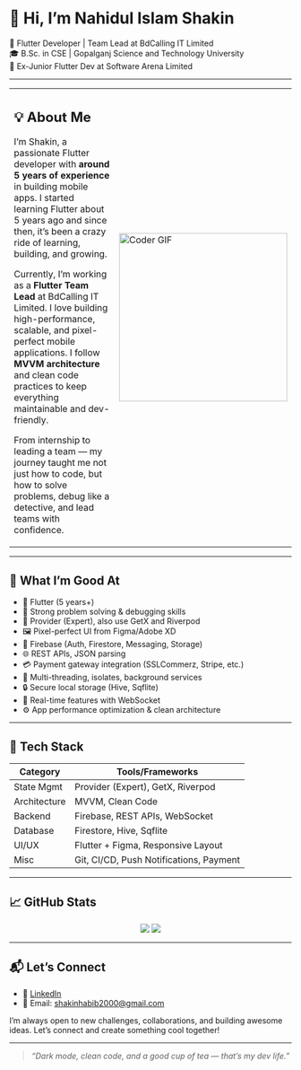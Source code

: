 # 👋 Hi, I’m Nahidul Islam Shakin

🚀 Flutter Developer | Team Lead at BdCalling IT Limited  
🎓 B.Sc. in CSE | Gopalganj Science and Technology University  
💼 Ex-Junior Flutter Dev at Software Arena Limited

---

<table>
<tr>
<td>

## 💡 About Me

I’m Shakin, a passionate Flutter developer with **around 5 years of experience** in building mobile apps. I started learning Flutter about 5 years ago and since then, it’s been a crazy ride of learning, building, and growing. 

Currently, I’m working as a **Flutter Team Lead** at BdCalling IT Limited. I love building high-performance, scalable, and pixel-perfect mobile applications. I follow **MVVM architecture** and clean code practices to keep everything maintainable and dev-friendly.

From internship to leading a team — my journey taught me not just how to code, but how to solve problems, debug like a detective, and lead teams with confidence.

</td>
<td>
  <img src="https://cdn.dribbble.com/users/1162077/screenshots/3848914/programmer.gif" alt="Coder GIF" width="300" />
</td>
</tr>
</table>

---

## 💪 What I’m Good At

- 📱 Flutter (5 years+)
- 🧠 Strong problem solving & debugging skills
- 🧰 Provider (Expert), also use GetX and Riverpod
- 🖼️ Pixel-perfect UI from Figma/Adobe XD
- 🔌 Firebase (Auth, Firestore, Messaging, Storage)
- 🌐 REST APIs, JSON parsing
- 💳 Payment gateway integration (SSLCommerz, Stripe, etc.)
- 🧵 Multi-threading, isolates, background services
- 🔒 Secure local storage (Hive, Sqflite)
- 🔄 Real-time features with WebSocket
- ⚙️ App performance optimization & clean architecture

---

## 🧠 Tech Stack

| Category     | Tools/Frameworks                           |
|--------------|--------------------------------------------|
| State Mgmt   | Provider (Expert), GetX, Riverpod          |
| Architecture | MVVM, Clean Code                           |
| Backend      | Firebase, REST APIs, WebSocket             |
| Database     | Firestore, Hive, Sqflite                   |
| UI/UX        | Flutter + Figma, Responsive Layout         |
| Misc         | Git, CI/CD, Push Notifications, Payment    |

---

## 📈 GitHub Stats

<p align="center">
  <img src="https://github-readme-stats.vercel.app/api?username=nahidulislamshakin&show_icons=true&theme=tokyonight" />
  <img src="https://github-readme-stats.vercel.app/api/top-langs/?username=nahidulislamshakin&layout=compact&theme=tokyonight" />
</p>

---

## 📬 Let’s Connect

- 🔗 [LinkedIn](https://www.linkedin.com/in/nahidul-islam-shakin/?originalSubdomain=bd)
- 📧 Email: shakinhabib2000@gmail.com

I’m always open to new challenges, collaborations, and building awesome ideas. Let’s connect and create something cool together!

---

> *“Dark mode, clean code, and a good cup of tea — that’s my dev life.”*
